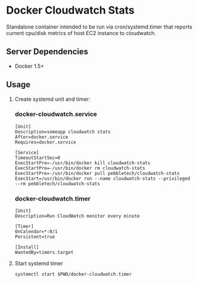# Docker Cloudwatch Stats #

Standalone container intended to be run via cron/systemd.timer that reports
current cpu/disk metrics of host EC2 instance to cloudwatch.

## Server Dependencies ##

  * Docker 1.5+

## Usage ##

1. Create systemd unit and timer:

    ### docker-cloudwatch.service
    ```
    [Unit]
    Description=someapp cloudwatch stats
    After=docker.service
    Requires=docker.service

    [Service]
    TimeoutStartSec=0
    ExecStartPre=-/usr/bin/docker kill cloudwatch-stats
    ExecStartPre=-/usr/bin/docker rm cloudwatch-stats
    ExecStartPre=-/usr/bin/docker pull pebbletech/cloudwatch-stats
    ExecStart=/usr/bin/docker run --name cloudwatch-stats --privileged --rm pebbletech/cloudwatch-stats
    ```

    ### docker-cloudwatch.timer
    ```
    [Unit]
    Description=Run CloudWatch monitor every minute
    
    [Timer]
    OnCalendar=*:0/1
    Persistent=true
    
    [Install]
    WantedBy=timers.target
    ```

2. Start systemd timer

    ```
    systemctl start $PWD/docker-cloudwatch.timer
    ```
